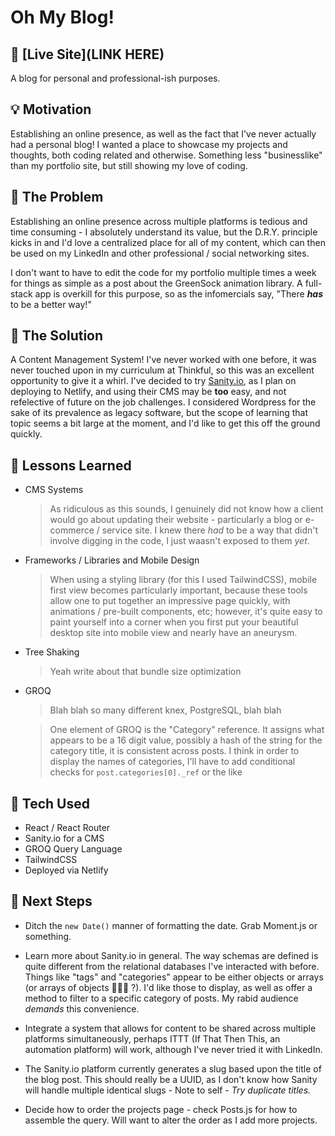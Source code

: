 # Oh My Blog!

<!-- <img src="https://github.com/grittygrady/ComiCombat/blob/master/src/images/ComicombatBanner.png?raw=true"> -->

## 🚀 [Live Site](LINK HERE)

A blog for personal and professional-ish purposes.

<!-- <img src="https://github.com/grittygrady/ComiCombat/blob/master/src/images/comcombat-chars.png?raw=true"> -->

## 💡 Motivation

Establishing an online presence, as well as the fact that I've never actually had a personal blog! I wanted a place to showcase my projects and thoughts, both coding related and otherwise. Something less "businesslike" than my portfolio site, but still showing my love of coding.

<!-- <img src="https://github.com/grittygrady/ComiCombat/blob/master/src/images/comicombat.png?raw=true"> -->

## 🤔 The Problem

Establishing an online presence across multiple platforms is tedious and time consuming - I absolutely understand its value, but the D.R.Y. principle kicks in and I'd love a centralized place for all of my content, which can then be used on my LinkedIn and other professional / social networking sites.

I don't want to have to edit the code for my portfolio multiple times a week for things as simple as a post about the GreenSock animation library. A full-stack app is overkill for this purpose, so as the infomercials say, "There **_has_** to be a better way!"

<!-- <img src="https://github.com/grittygrady/ComiCombat/blob/master/src/images/ComiCombatWin.png?raw=true"> -->

## 🧐 The Solution

A Content Management System! I've never worked with one before, it was never touched upon in my curriculum at Thinkful, so this was an excellent opportunity to give it a whirl. I've decided to try [Sanity.io](https://www.sanity.io/), as I plan on deploying to Netlify, and using their CMS may be **too** easy, and not refelective of future on the job challenges. I considered Wordpress for the sake of its prevalence as legacy software, but the scope of learning that topic seems a bit large at the moment, and I'd like to get this off the ground quickly.

## 🧠 Lessons Learned

- CMS Systems

  > As ridiculous as this sounds, I genuinely did not know how a client would go about updating their website - particularly a blog or e-commerce / service site. I knew there _had_ to be a way that didn't involve digging in the code, I just waasn't exposed to them _yet_.

- Frameworks / Libraries and Mobile Design

  > When using a styling library (for this I used TailwindCSS), mobile first view becomes particularly important, because these tools allow one to put together an impressive page quickly, with animations / pre-built components, etc; however, it's quite easy to paint yourself into a corner when you first put your beautiful desktop site into mobile view and nearly have an aneurysm.

- Tree Shaking

  > Yeah write about that bundle size optimization

- GROQ

  > Blah blah so many different knex, PostgreSQL, blah blah

  > One element of GROQ is the "Category" reference. It assigns what appears to be a 16 digit value, possibly a hash of the string for the category title, it is consistent across posts. I think in order to display the names of categories, I'll have to add conditional checks for `post.categories[0]._ref` or the like

## 💾 Tech Used

- React / React Router
- Sanity.io for a CMS
- GROQ Query Language
- TailwindCSS
- Deployed via Netlify

## 🔮 Next Steps

- Ditch the `new Date()` manner of formatting the date. Grab Moment.js or something.

- Learn more about Sanity.io in general. The way schemas are defined is quite different from the relational databases I've interacted with before. Things like "tags" and "categories" appear to be either objects or arrays (or arrays of objects 🤷🏻‍♀️ ?). I'd like those to display, as well as offer a method to filter to a specific category of posts. My rabid audience _demands_ this convenience.

- Integrate a system that allows for content to be shared across multiple platforms simultaneously, perhaps ITTT (If That Then This, an automation platform) will work, although I've never tried it with LinkedIn.

- The Sanity.io platform currently generates a slug based upon the title of the blog post. This should really be a UUID, as I don't know how Sanity will handle multiple identical slugs - Note to self - _Try duplicate titles._

- Decide how to order the projects page - check Posts.js for how to assemble the query. Will want to alter the order as I add more projects.
